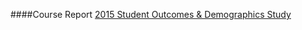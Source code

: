 
####Course Report
[2015 Student Outcomes & Demographics Study](https://www.coursereport.com/2015-coding-bootcamp-job-placement-demographics-report)
